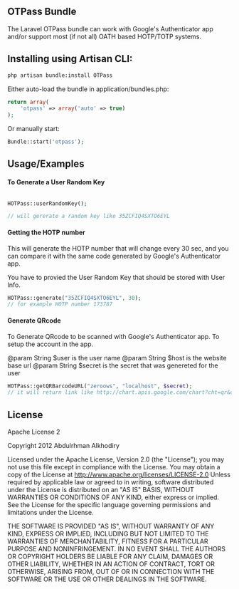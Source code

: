 ## OTPass Bundle

The Laravel OTPass bundle can work with Google's Authenticator app and/or support most (if not all) OATH based HOTP/TOTP systems.

## Installing using Artisan CLI:

```bash
php artisan bundle:install OTPass
```

Either auto-load the bundle in application/bundles.php:

```php
return array(
    'otpass' => array('auto' => true)
);
```

Or manually start:

```php
Bundle::start('otpass');
```

## Usage/Examples


#### To Generate a User Random Key

```php

HOTPass::userRandomKey();

// will gererate a random key like 35ZCFIQ4SXTO6EYL
```

#### Getting the HOTP number 
This will generate the HOTP number that will change every 30 sec,
and you can compare it with the same code generated by Google's Authenticator app.

You have to provied the User Random Key that should be stored with User Info.

```php
HOTPass::generate("35ZCFIQ4SXTO6EYL", 30);
// for example HOTP number 173787
```

#### Generate QRcode

To Generate QRcode to be scanned with Google's Authenticator app. To  setup the account in the app.

@param String $user is the user name
@param String $host is the website base url
@param String $secret is the secret that was genereted for the user

```php
HOTPass::getQRBarcodeURL("zeroows", "localhost", $secret);
// it will return link like http://chart.apis.google.com/chart?cht=qr&chs=150x150&chl=otpauth://totp/localhost:zeroows?secret=35ZCFIQ4SXTO6EYL&chld=H|0

```

## License

Apache License 2

Copyright 2012 Abdulrhman Alkhodiry

Licensed under the Apache License, Version 2.0 (the "License");
you may not use this file except in compliance with the License.
You may obtain a copy of the License at
     http://www.apache.org/licenses/LICENSE-2.0
Unless required by applicable law or agreed to in writing, software
distributed under the License is distributed on an "AS IS" BASIS,
WITHOUT WARRANTIES OR CONDITIONS OF ANY KIND, either express or implied.
See the License for the specific language governing permissions and
limitations under the License.

THE SOFTWARE IS PROVIDED "AS IS", WITHOUT WARRANTY OF ANY KIND, EXPRESS OR IMPLIED, INCLUDING BUT NOT LIMITED TO THE WARRANTIES OF MERCHANTABILITY, FITNESS FOR A PARTICULAR PURPOSE AND NONINFRINGEMENT. IN NO EVENT SHALL THE AUTHORS OR COPYRIGHT HOLDERS BE LIABLE FOR ANY CLAIM, DAMAGES OR OTHER LIABILITY, WHETHER IN AN ACTION OF CONTRACT, TORT OR OTHERWISE, ARISING FROM, OUT OF OR IN CONNECTION WITH THE SOFTWARE OR THE USE OR OTHER DEALINGS IN THE SOFTWARE.
